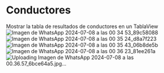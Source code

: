 # Conductores
Mostrar la tabla de resultados de conductores en un TablaView
![Imagen de WhatsApp 2024-07-08 a las 00 34 53_89c58088](https://github.com/cristian-ll05/Conductores/assets/156836244/95f20ecf-97a4-4186-91a0-b812a9f74126)
![Imagen de WhatsApp 2024-07-08 a las 00 35 24_d8a7f223](https://github.com/cristian-ll05/Conductores/assets/156836244/671e39b9-8585-4a78-a00a-4c0edd7408ce)
![Imagen de WhatsApp 2024-07-08 a las 00 35 43_06b8de5b](https://github.com/cristian-ll05/Conductores/assets/156836244/b1c39f4e-ccab-4abc-8c90-e0e5b26cd49c)
![Imagen de WhatsApp 2024-07-08 a las 00 36 23_81ee261a](https://github.com/cristian-ll05/Conductores/assets/156836244/98e2b989-a583-48c4-bd07-638a0db93c8f)
![Uploading Imagen de WhatsApp 2024-07-08 a las 00.36.57_6bce64a5.jpg…]()


